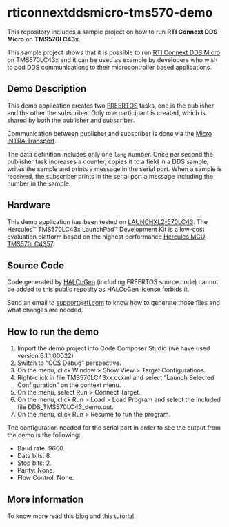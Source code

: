# rticonnextddsmicro-tms570-demo

This repository includes a sample project on how to run **RTI Connext DDS Micro** on
**TMS570LC43x**.

This sample project shows that it is possible to run [RTI Connext DDS Micro](http://www.rti.com/products/micro.html) 
on TMS570LC43x and it can be used as example by developers who wish to add DDS communications to their
microcontroller based applications.

## Demo Description

This demo application creates two [FREERTOS](http://www.freertos.org/) tasks, one is the publisher and the other 
the subscriber. Only one participant is created, which is shared by both the publisher and 
subscriber.

Communication between publisher and subscriber is done via the [Micro INTRA Transport](https://community.rti.com/static/documentation/connext-micro/2.4.6/doc/html/group__UserManuals__INTRATranport.html).

The data definition includes only one ```long``` number. Once per second the publisher task 
increases a counter, copies it to a field in a DDS sample, writes the sample and prints a 
message in the serial port. When a sample is received, the subscriber prints in the serial port 
a message including the number in the sample.

## Hardware

This demo application has been tested on [LAUNCHXL2-570LC43](http://www.ti.com/tool/launchxl2-570lc43). The Hercules™ TMS570LC43x 
LaunchPad™ Development Kit is a low-cost evaluation platform based on the highest 
performance [Hercules MCU TMS570LC4357](http://www.ti.com/product/TMS570LC4357). 

## Source Code

Code generated by [HALCoGen](http://www.ti.com/tool/HalCoGen) (including FREERTOS source code) cannot be added to this public 
reposity as HALCoGen license forbids it.

Send an email to support@rti.com to know how to generate those files and what changes are needed.

## How to run the demo

1. Import the demo project into Code Composer Studio (we have used version 6.1.1.00022)
2. Switch to “CCS Debug” perspective.
3. On the menu, click Window > Show View > Target Configurations.
4. Right-click in file TMS570LC43xx.ccxml and select “Launch Selected Configuration” on the context menu.
5. On the menu, select Run > Connect Target.
6. On the menu, click Run > Load > Load Program and select the included file DDS_TMS570LC43_demo.out.
7. On the menu, click Run > Resume to run the program.

The configuration needed for the serial port in order to see the output from the demo is the following:

* Baud rate: 9600. 
* Data bits: 8. 
* Stop bits: 2. 
* Parity: None. 
* Flow Control: None. 

## More information

To know more read this [blog](https://blogs.rti.com/2016/06/23/running-rti-connext-dds-micro-on-hercules-tms570-mcus-tutorial/)
and this [tutorial](http://info.rti.com/connext-micro-embedded-tutorial).


